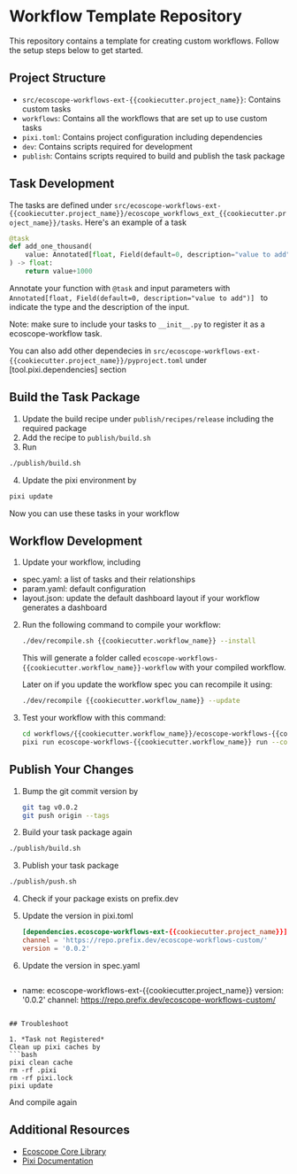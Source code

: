 # Workflow Template Repository

This repository contains a template for creating custom workflows. Follow the setup steps below to get started.


## Project Structure

- `src/ecoscope-workflows-ext-{{cookiecutter.project_name}}`: Contains custom tasks
- `workflows`: Contains all the workflows that are set up to use custom tasks
- `pixi.toml`: Contains project configuration including dependencies
- `dev`: Contains scripts required for development
- `publish`: Contains scripts required to build and publish the task package

## Task Development
The tasks are defined under `src/ecoscope-workflows-ext-{{cookiecutter.project_name}}/ecoscope_workflows_ext_{{cookiecutter.project_name}}/tasks`. Here's an example of a task

```python
@task
def add_one_thousand(
    value: Annotated[float, Field(default=0, description="value to add")] = 0
) -> float:
    return value+1000
```
Annotate your function with `@task` and input parameters with `Annotated[float, Field(default=0, description="value to add")] ` to indicate the type and the description of the input. 

Note: make sure to include your tasks to `__init__.py` to register it as a ecoscope-workflow task.

You can also add other dependecies in `src/ecoscope-workflows-ext-{{cookiecutter.project_name}}/pyproject.toml` under [tool.pixi.dependencies] section


## Build the Task Package

1. Update the build recipe under `publish/recipes/release` including the required package
2. Add the recipe to `publish/build.sh`
3. Run
```bash
./publish/build.sh
```
4. Update the pixi environment by 
```bash
pixi update
```

Now you can use these tasks in your workflow


## Workflow Development
1. Update your workflow, including
- spec.yaml: a list of tasks and their relationships
- param.yaml: default configuration
- layout.json: update the default dashboard layout if your workflow generates a dashboard

2. Run the following command to compile your workflow:
   ```bash
   ./dev/recompile.sh {{cookiecutter.workflow_name}} --install
   ```
   
   This will generate a folder called `ecoscope-workflows-{{cookiecutter.workflow_name}}-workflow` with your compiled workflow.

   Later on if you update the workflow spec you can recompile it using:
   ```bash
   ./dev/recompile {{cookiecutter.workflow_name}} --update
   ```

3. Test your workflow with this command:
   ```bash
   cd workflows/{{cookiecutter.workflow_name}}/ecoscope-workflows-{{cookiecutter.workflow_name}}-workflow
   pixi run ecoscope-workflows-{{cookiecutter.workflow_name}} run --config-file ../param.yaml --execution-mode sequential --mock-io
   ```
   
## Publish Your Changes

1. Bump the git commit version by

   ```bash
   git tag v0.0.2
   git push origin --tags
   ```

2. Build your task package again
```bash
./publish/build.sh
```

3. Publish your task package
```bash
./publish/push.sh
```

4. Check if your package exists on prefix.dev

5. Update the version in pixi.toml
   ```toml
   [dependencies.ecoscope-workflows-ext-{{cookiecutter.project_name}}]
   channel = 'https://repo.prefix.dev/ecoscope-workflows-custom/'
   version = '0.0.2'
   ```

6. Update the version in spec.yaml
   ```toml
  - name: ecoscope-workflows-ext-{{cookiecutter.project_name}}
    version: '0.0.2'
    channel: https://repo.prefix.dev/ecoscope-workflows-custom/
   ```

## Troubleshoot

1. *Task not Registered*
   Clean up pixi caches by
   ```bash
   pixi clean cache
   rm -rf .pixi
   rm -rf pixi.lock
   pixi update
   ```
   And compile again


## Additional Resources

- [Ecoscope Core Library](https://github.com/wildlife-dynamics/ecoscope)
- [Pixi Documentation](https://pixi.sh/latest/)
